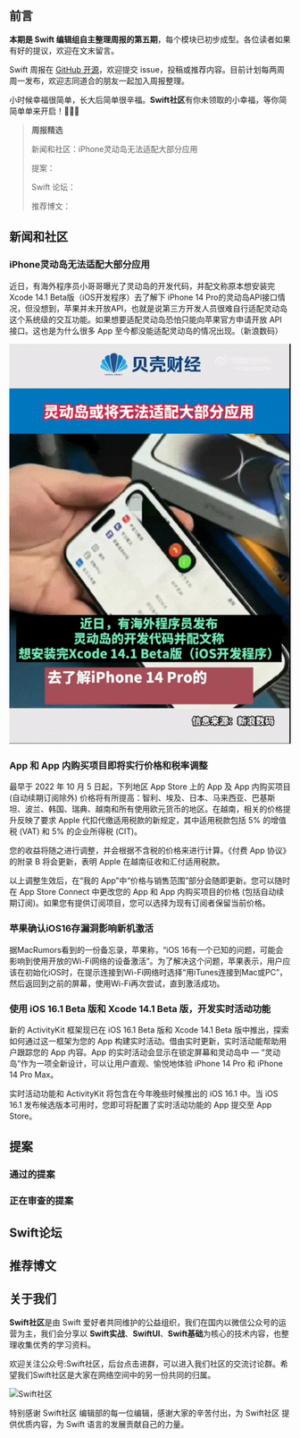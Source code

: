 ## 前言

**本期是 Swift 编辑组自主整理周报的第五期**，每个模块已初步成型。各位读者如果有好的提议，欢迎在文末留言。

Swift 周报在 [GitHub 开源](https://github.com/SwiftCommunityRes/SwiftWeekly "SwiftWeekly")，欢迎提交 issue，投稿或推荐内容。目前计划每两周周一发布，欢迎志同道合的朋友一起加入周报整理。

小时候幸福很简单，长大后简单很辛福。**Swift社区**有你未领取的小幸福，等你简简单单来开启！👊👊👊

> **周报精选**
>
> 新闻和社区：iPhone灵动岛无法适配大部分应用
> 
> 提案：
> 
> Swift 论坛：
>
> 推荐博文：

## 新闻和社区

### iPhone灵动岛无法适配大部分应用

近日，有海外程序员小哥哥曝光了灵动岛的开发代码，并配文称原本想安装完 Xcode 14.1 Beta版（iOS开发程序）去了解下 iPhone 14 Pro的灵动岛API接口情况，但没想到，苹果并未开放API，也就是说第三方开发人员很难自行适配灵动岛这个系统级的交互功能。如果想要适配灵动岛恐怕只能向苹果官方申请开放 API 接口。这也是为什么很多 App 至今都没能适配灵动岛的情况出现。（新浪数码）

![](https://raw.githubusercontent.com/SwiftCommunityRes/image/main/weekly/weekly1401.gif)

### App 和 App 内购买项目即将实行价格和税率调整

最早于 2022 年 10 月 5 日起，下列地区 App Store 上的 App 及 App 内购买项目 (自动续期订阅除外) 价格将有所提高：智利、埃及、日本、马来西亚、巴基斯坦、波兰、韩国、瑞典、越南和所有使用欧元货币的地区。在越南，相关的价格提升反映了要求 Apple 代扣代缴适用税款的新规定，其中适用税款包括 5% 的增值税 (VAT) 和 5% 的企业所得税 (CIT)。

您的收益将随之进行调整，并会根据不含税的价格来进行计算。《付费 App 协议》的附录 B 将会更新，表明 Apple 在越南征收和汇付适用税款。

以上调整生效后，在“我的 App”中“价格与销售范围”部分会随即更新。您可以随时在 App Store Connect 中更改您的 App 和 App 内购买项目的价格 (包括自动续期订阅)。如果您有提供订阅项目，您可以选择为现有订阅者保留当前价格。
 
### 苹果确认iOS16存漏洞影响新机激活

据MacRumors看到的一份备忘录，苹果称，“iOS 16有一个已知的问题，可能会影响到使用开放的Wi-Fi网络的设备激活”。为了解决这个问题，苹果表示，用户应该在初始化iOS时，在提示连接到Wi-Fi网络时选择“用iTunes连接到Mac或PC”，然后返回到之前的屏幕，使用Wi-Fi再次尝试，直到激活成功。

### 使用 iOS 16.1 Beta 版和 Xcode 14.1 Beta 版，开发实时活动功能

新的 ActivityKit 框架现已在 iOS 16.1 Beta 版和 Xcode 14.1 Beta 版中推出，探索如何通过这一框架为您的 App 构建实时活动。借由实时更新，实时活动能帮助用户跟踪您的 App 内容。App 的实时活动会显示在锁定屏幕和灵动岛中 — “灵动岛”作为一项全新设计，可以让用户直观、愉悦地体验 iPhone 14 Pro 和 iPhone 14 Pro Max。

实时活动功能和 ActivityKit 将包含在今年晚些时候推出的 iOS 16.1 中。当 iOS 16.1 发布候选版本可用时，您即可将配置了实时活动功能的 App 提交至 App Store。

## 提案

### 通过的提案


### 正在审查的提案


## Swift论坛


## 推荐博文

## 关于我们

**Swift社区**是由 Swift 爱好者共同维护的公益组织，我们在国内以微信公众号的运营为主，我们会分享以 **Swift实战**、**SwiftUl**、**Swift基础**为核心的技术内容，也整理收集优秀的学习资料。

欢迎关注公众号:Swift社区，后台点击进群，可以进入我们社区的交流讨论群。希望我们Swift社区是大家在网络空间中的另一份共同的归属。

<img width="500" alt="Swift社区" src="https://user-images.githubusercontent.com/24238160/132703149-34121c6c-fd18-491c-a697-58a0fabf3060.png">

特别感谢 Swift社区 编辑部的每一位编辑，感谢大家的辛苦付出，为 Swift社区 提供优质内容，为 Swift 语言的发展贡献自己的力量。
